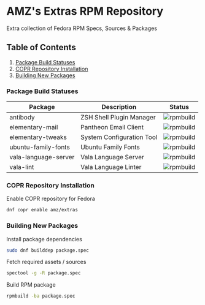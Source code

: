 # AMZ's Extras RPM Repository

Extra collection of Fedora RPM Specs, Sources & Packages

## Table of Contents

1. [Package Build Statuses](#package-build-statuses)
2. [COPR Repository Installation](#copr-repository-installation)
3. [Building New Packages](#building-new-packages)

### Package Build Statuses

Package                 | Description                               | Status
---                     | ---                                       | ---
antibody                | ZSH Shell Plugin Manager                  | ![rpmbuild](https://copr.fedorainfracloud.org/coprs/amz/extras/package/antibody/status_image/last_build.png)
elementary-mail         | Pantheon Email Client                     | ![rpmbuild](https://copr.fedorainfracloud.org/coprs/amz/extras/package/elementary-mail/status_image/last_build.png)
elementary-tweaks       | System Configuration Tool                 | ![rpmbuild](https://copr.fedorainfracloud.org/coprs/amz/extras/package/elementary-tweaks/status_image/last_build.png)
ubuntu-family-fonts     | Ubuntu Family Fonts                       | ![rpmbuild](https://copr.fedorainfracloud.org/coprs/amz/extras/package/ubuntu-family-fonts/status_image/last_build.png)
vala-language-server    | Vala Language Server                      | ![rpmbuild](https://copr.fedorainfracloud.org/coprs/amz/extras/package/vala-language-server/status_image/last_build.png)
vala-lint               | Vala Language Linter                      | ![rpmbuild](https://copr.fedorainfracloud.org/coprs/amz/extras/package/vala-lint/status_image/last_build.png)

### COPR Repository Installation

Enable COPR repository for Fedora

```bash
dnf copr enable amz/extras
```

### Building New Packages

Install package dependencies

```bash
sudo dnf builddep package.spec
```

Fetch required assets / sources

```bash
spectool -g -R package.spec
```

Build RPM package

```bash
rpmbuild -ba package.spec
```
